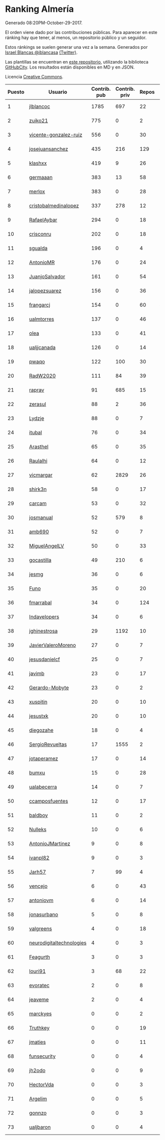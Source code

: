 # Ranking Almería

Generado 08:20PM-October-29-2017.

El orden viene dado por las contribuciones públicas. Para aparecer en este ránking hay que tener, al menos, un repositorio público y un seguidor.

Estos ránkings se suelen generar una vez a la semana. Generados por [Israel Blancas @iblancasa](https://github.com/iblancasa/) [(Twitter)](https://twitter.com/iblancasa).

Las plantillas se encuentran en [este repositorio](https://github.com/iblancasa/GH-Spanish-Ranking), utilizando la biblioteca [GitHubCity](https://github.com/iblancasa/GitHubCity). Los resultados están disponibles en MD y en JSON.

Licencia [Creative Commons](https://creativecommons.org/licenses/by/4.0/).

| Puesto   |  Usuario  | Contrib. pub | Contrib. priv |Repos| Followers | Desde |  Avatar  |
|----------|-----------|--------------|---------------|-----|-----------|-------|----------|
|1|[jlblancoc](https://github.com/jlblancoc)|1785|697|22|149|2013-09-19|![jlblancoc](https://avatars3.githubusercontent.com/u/5497818)|
|2|[zuiko21](https://github.com/zuiko21)|775|0|2|2|2012-12-28|![zuiko21](https://avatars0.githubusercontent.com/u/3143243)|
|3|[vicente-gonzalez-ruiz](https://github.com/vicente-gonzalez-ruiz)|556|0|30|20|2015-01-22|![vicente-gonzalez-ruiz](https://avatars3.githubusercontent.com/u/10660795)|
|4|[josejuansanchez](https://github.com/josejuansanchez)|435|216|129|49|2011-07-01|![josejuansanchez](https://avatars3.githubusercontent.com/u/888481)|
|5|[klashxx](https://github.com/klashxx)|419|9|26|18|2010-07-28|![klashxx](https://avatars3.githubusercontent.com/u/346759)|
|6|[germaaan](https://github.com/germaaan)|383|13|58|118|2013-09-23|![germaaan](https://avatars2.githubusercontent.com/u/5518719)|
|7|[merlox](https://github.com/merlox)|383|0|28|12|2015-07-18|![merlox](https://avatars0.githubusercontent.com/u/13392096)|
|8|[cristobalmedinalopez](https://github.com/cristobalmedinalopez)|337|278|12|19|2015-03-05|![cristobalmedinalopez](https://avatars1.githubusercontent.com/u/11335170)|
|9|[RafaelAybar](https://github.com/RafaelAybar)|294|0|18|15|2016-08-24|![RafaelAybar](https://avatars0.githubusercontent.com/u/21227176)|
|10|[crisconru](https://github.com/crisconru)|202|0|18|20|2013-10-09|![crisconru](https://avatars3.githubusercontent.com/u/5649085)|
|11|[sgualda](https://github.com/sgualda)|196|0|4|2|2016-06-16|![sgualda](https://avatars0.githubusercontent.com/u/19980894)|
|12|[AntonioMR](https://github.com/AntonioMR)|176|0|24|6|2014-05-13|![AntonioMR](https://avatars0.githubusercontent.com/u/7569487)|
|13|[JuanjoSalvador](https://github.com/JuanjoSalvador)|161|0|54|54|2013-07-21|![JuanjoSalvador](https://avatars2.githubusercontent.com/u/5058655)|
|14|[jalopezsuarez](https://github.com/jalopezsuarez)|156|0|36|10|2010-05-18|![jalopezsuarez](https://avatars1.githubusercontent.com/u/280283)|
|15|[frangarcj](https://github.com/frangarcj)|154|0|60|49|2010-09-15|![frangarcj](https://avatars2.githubusercontent.com/u/399894)|
|16|[ualmtorres](https://github.com/ualmtorres)|137|0|46|13|2012-11-21|![ualmtorres](https://avatars0.githubusercontent.com/u/2856222)|
|17|[olea](https://github.com/olea)|133|0|41|44|2009-10-18|![olea](https://avatars1.githubusercontent.com/u/141267)|
|18|[ualjjcanada](https://github.com/ualjjcanada)|126|0|14|9|2015-04-16|![ualjjcanada](https://avatars2.githubusercontent.com/u/11983068)|
|19|[pwaqo](https://github.com/pwaqo)|122|100|30|14|2012-06-30|![pwaqo](https://avatars0.githubusercontent.com/u/1909548)|
|20|[RadW2020](https://github.com/RadW2020)|111|84|39|17|2014-08-24|![RadW2020](https://avatars2.githubusercontent.com/u/8538542)|
|21|[raprav](https://github.com/raprav)|91|685|15|17|2009-03-12|![raprav](https://avatars2.githubusercontent.com/u/62855)|
|22|[zerasul](https://github.com/zerasul)|88|2|36|25|2013-11-29|![zerasul](https://avatars2.githubusercontent.com/u/6067824)|
|23|[Lydzje](https://github.com/Lydzje)|88|0|7|3|2016-02-20|![Lydzje](https://avatars2.githubusercontent.com/u/17357136)|
|24|[itubal](https://github.com/itubal)|76|0|34|7|2008-05-29|![itubal](https://avatars2.githubusercontent.com/u/11919)|
|25|[Arasthel](https://github.com/Arasthel)|65|0|35|78|2010-11-14|![Arasthel](https://avatars3.githubusercontent.com/u/480955)|
|26|[Raulalhi](https://github.com/Raulalhi)|64|0|12|3|2015-12-01|![Raulalhi](https://avatars3.githubusercontent.com/u/16103966)|
|27|[vicmargar](https://github.com/vicmargar)|62|2829|26|24|2008-11-18|![vicmargar](https://avatars2.githubusercontent.com/u/35163)|
|28|[shirk3n](https://github.com/shirk3n)|58|0|17|2|2014-01-27|![shirk3n](https://avatars3.githubusercontent.com/u/6516842)|
|29|[carcam](https://github.com/carcam)|53|0|32|14|2012-05-01|![carcam](https://avatars1.githubusercontent.com/u/1695138)|
|30|[josmanual](https://github.com/josmanual)|52|579|8|2|2015-02-23|![josmanual](https://avatars2.githubusercontent.com/u/11162684)|
|31|[amb690](https://github.com/amb690)|52|0|7|3|2016-03-15|![amb690](https://avatars0.githubusercontent.com/u/17849212)|
|32|[MiguelAngelLV](https://github.com/MiguelAngelLV)|50|0|33|14|2011-02-25|![MiguelAngelLV](https://avatars0.githubusercontent.com/u/638110)|
|33|[gocastilla](https://github.com/gocastilla)|49|210|6|7|2016-07-20|![gocastilla](https://avatars2.githubusercontent.com/u/20567140)|
|34|[jesmg](https://github.com/jesmg)|36|0|6|10|2014-06-25|![jesmg](https://avatars1.githubusercontent.com/u/7987855)|
|35|[Funo](https://github.com/Funo)|35|0|20|2|2013-09-10|![Funo](https://avatars3.githubusercontent.com/u/5426414)|
|36|[fmarrabal](https://github.com/fmarrabal)|34|0|124|5|2012-11-09|![fmarrabal](https://avatars1.githubusercontent.com/u/2758972)|
|37|[Indavelopers](https://github.com/Indavelopers)|34|0|6|13|2012-09-06|![Indavelopers](https://avatars1.githubusercontent.com/u/2288761)|
|38|[jghinestrosa](https://github.com/jghinestrosa)|29|1192|10|6|2014-03-20|![jghinestrosa](https://avatars0.githubusercontent.com/u/7010036)|
|39|[JavierValeroMoreno](https://github.com/JavierValeroMoreno)|27|0|7|2|2015-10-03|![JavierValeroMoreno](https://avatars3.githubusercontent.com/u/14955857)|
|40|[jesusdanielcf](https://github.com/jesusdanielcf)|25|0|7|7|2014-10-29|![jesusdanielcf](https://avatars3.githubusercontent.com/u/9446825)|
|41|[javimb](https://github.com/javimb)|23|0|17|19|2012-02-05|![javimb](https://avatars1.githubusercontent.com/u/1410846)|
|42|[Gerardo-Mobyte](https://github.com/Gerardo-Mobyte)|23|0|2|3|2015-12-12|![Gerardo-Mobyte](https://avatars2.githubusercontent.com/u/16266332)|
|43|[xuspitin](https://github.com/xuspitin)|20|0|10|5|2014-09-12|![xuspitin](https://avatars0.githubusercontent.com/u/8753302)|
|44|[jesustxk](https://github.com/jesustxk)|20|0|10|9|2014-07-01|![jesustxk](https://avatars2.githubusercontent.com/u/8038664)|
|45|[diegozahe](https://github.com/diegozahe)|18|0|4|4|2016-09-02|![diegozahe](https://avatars3.githubusercontent.com/u/21882800)|
|46|[SergioRevueltas](https://github.com/SergioRevueltas)|17|1555|2|9|2014-03-12|![SergioRevueltas](https://avatars3.githubusercontent.com/u/6931657)|
|47|[jotaperamez](https://github.com/jotaperamez)|17|0|14|10|2015-01-13|![jotaperamez](https://avatars0.githubusercontent.com/u/10507381)|
|48|[bumxu](https://github.com/bumxu)|15|0|28|6|2012-05-15|![bumxu](https://avatars3.githubusercontent.com/u/1742635)|
|49|[ualabecerra](https://github.com/ualabecerra)|14|0|7|9|2011-01-11|![ualabecerra](https://avatars0.githubusercontent.com/u/558072)|
|50|[ccamposfuentes](https://github.com/ccamposfuentes)|12|0|17|8|2013-12-16|![ccamposfuentes](https://avatars2.githubusercontent.com/u/6200116)|
|51|[baldboy](https://github.com/baldboy)|11|0|2|5|2011-01-03|![baldboy](https://avatars0.githubusercontent.com/u/545420)|
|52|[Nulleks](https://github.com/Nulleks)|10|0|6|2|2016-02-23|![Nulleks](https://avatars2.githubusercontent.com/u/17429698)|
|53|[AntonioJMartinez](https://github.com/AntonioJMartinez)|9|0|8|9|2013-01-30|![AntonioJMartinez](https://avatars2.githubusercontent.com/u/3426426)|
|54|[ivanpl82](https://github.com/ivanpl82)|9|0|3|6|2016-04-13|![ivanpl82](https://avatars2.githubusercontent.com/u/18446323)|
|55|[Jarh57](https://github.com/Jarh57)|7|99|4|6|2013-02-12|![Jarh57](https://avatars0.githubusercontent.com/u/3541308)|
|56|[vencejo](https://github.com/vencejo)|6|0|43|17|2013-05-11|![vencejo](https://avatars0.githubusercontent.com/u/4402394)|
|57|[antoniovm](https://github.com/antoniovm)|6|0|14|8|2014-03-17|![antoniovm](https://avatars3.githubusercontent.com/u/6975327)|
|58|[jonasurbano](https://github.com/jonasurbano)|5|0|8|8|2011-07-31|![jonasurbano](https://avatars3.githubusercontent.com/u/950088)|
|59|[valgreens](https://github.com/valgreens)|4|0|18|20|2011-07-08|![valgreens](https://avatars2.githubusercontent.com/u/903263)|
|60|[neurodigitaltechnologies](https://github.com/neurodigitaltechnologies)|4|0|3|3|2013-12-28|![neurodigitaltechnologies](https://avatars3.githubusercontent.com/u/6275593)|
|61|[Feagurth](https://github.com/Feagurth)|3|0|3|7|2013-11-21|![Feagurth](https://avatars3.githubusercontent.com/u/6003799)|
|62|[louri91](https://github.com/louri91)|3|68|22|19|2014-11-16|![louri91](https://avatars1.githubusercontent.com/u/9786318)|
|63|[evoratec](https://github.com/evoratec)|2|0|8|2|2010-11-21|![evoratec](https://avatars3.githubusercontent.com/u/490450)|
|64|[jeaveme](https://github.com/jeaveme)|2|0|4|12|2014-04-17|![jeaveme](https://avatars3.githubusercontent.com/u/7329741)|
|65|[marckyes](https://github.com/marckyes)|0|0|2|2|2010-09-27|![marckyes](https://avatars3.githubusercontent.com/u/417513)|
|66|[Truthkey](https://github.com/Truthkey)|0|0|19|5|2011-01-15|![Truthkey](https://avatars1.githubusercontent.com/u/565739)|
|67|[jmaties](https://github.com/jmaties)|0|0|11|6|2009-07-30|![jmaties](https://avatars0.githubusercontent.com/u/110144)|
|68|[funsecurity](https://github.com/funsecurity)|0|0|4|10|2014-03-30|![funsecurity](https://avatars1.githubusercontent.com/u/7109970)|
|69|[jh2odo](https://github.com/jh2odo)|0|0|9|2|2014-05-06|![jh2odo](https://avatars0.githubusercontent.com/u/7497387)|
|70|[HectorVda](https://github.com/HectorVda)|0|0|3|7|2014-06-04|![HectorVda](https://avatars1.githubusercontent.com/u/7792924)|
|71|[Argelim](https://github.com/Argelim)|0|0|5|2|2014-08-11|![Argelim](https://avatars2.githubusercontent.com/u/8420048)|
|72|[gonnzo](https://github.com/gonnzo)|0|0|3|2|2015-09-30|![gonnzo](https://avatars3.githubusercontent.com/u/14915357)|
|73|[ualjbaron](https://github.com/ualjbaron)|0|0|4|3|2016-02-01|![ualjbaron](https://avatars0.githubusercontent.com/u/17000909)|
